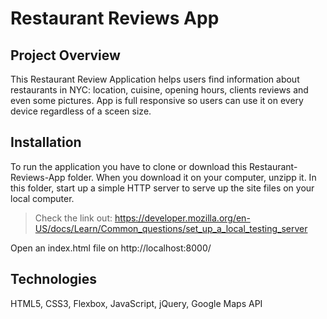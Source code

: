 # Restaurant Reviews App


## Project Overview
This Restaurant Review Application helps users find information about restaurants in NYC: location, cuisine, opening hours, clients reviews and even some pictures. 
App is full responsive so users can use it on every device regardless of a sceen size.


## Installation
To run the application you have to clone or download this Restaurant-Reviews-App folder. When you download it on your computer, unzipp it. In this folder, start up a simple HTTP server to serve up the site files on your local computer.
> Check the link out: https://developer.mozilla.org/en-US/docs/Learn/Common_questions/set_up_a_local_testing_server

Open an index.html file on http://localhost:8000/

## Technologies
HTML5, CSS3, Flexbox, JavaScript, jQuery, Google Maps API
